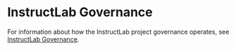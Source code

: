 InstructLab Governance
======================

For information about how the InstructLab project governance operates, see [InstructLab Governance](https://github.com/instructlab/community/blob/main/GOVERNANCE.md).